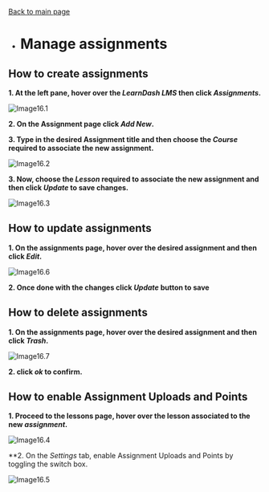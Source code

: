 [Back to main page](https://github.com/samremonte/b1m/blob/main/documentation.md)

- # Manage assignments

<h2>How to create assignments</h2>

**1. At the left pane, hover over the _LearnDash LMS_ then click _Assignments_.**

![Image16.1](/img/16.1.PNG)

**2. On the Assignment page click _Add New_.**

**3. Type in the desired Assignment title and then choose the _Course_ required to associate the new assignment.**

![Image16.2](/img/16.2.PNG)

**3. Now, choose the _Lesson_ required to associate the new assignment and then click _Update_ to save changes.**

![Image16.3](/img/16.3.PNG)

<h2>How to update assignments</h2>

**1. On the assignments page, hover over the desired assignment and then click _Edit_.**

![Image16.6](/img/16.6.PNG)

**2. Once done with the changes click _Update_ button to save**

<h2>How to delete assignments</h2>

**1. On the assignments page, hover over the desired assignment and then click _Trash_.**

![Image16.7](/img/16.7.png)

**2. click _ok_ to confirm.**

<h2>How to enable Assignment Uploads and Points </h2>

**1. Proceed to the lessons page, hover over the lesson associated to the new _assignment_.**

![Image16.4](/img/16.4.PNG)

**2. On the _Settings_ tab, enable Assignment Uploads and Points by toggling the switch box.

![Image16.5](/img/16.5.PNG)
